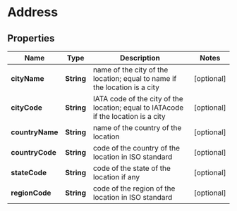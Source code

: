 # Address

## Properties
Name | Type | Description | Notes
------------ | ------------- | ------------- | -------------
**cityName** | **String** | name of the city of the location; equal to name if the location is a city |  [optional]
**cityCode** | **String** | IATA code of the city of the location; equal to IATAcode if the location is a city |  [optional]
**countryName** | **String** | name of the country of the location |  [optional]
**countryCode** | **String** | code of the country of the location in ISO standard |  [optional]
**stateCode** | **String** | code of the state of the location if any |  [optional]
**regionCode** | **String** | code of the region of the location in ISO standard |  [optional]
